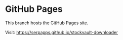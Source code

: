 # GitHub Pages

This branch hosts the GitHub Pages site.

Visit: https://serpapps.github.io/stockvault-downloader
